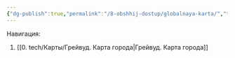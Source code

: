 ```yaml
---
{"dg-publish":true,"permalink":"/8-obshhij-dostup/globalnaya-karta/","tags":["gardenEntry"]}
---
```



Навигация:
1. [[0. tech/Карты/Грейвуд. Карта города\|Грейвуд. Карта города]]